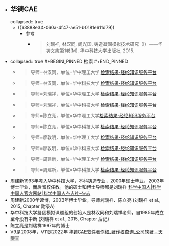 - ## 华铸CAE
  collapsed:: true
	- ((63888e34-060a-4f47-ae51-b0181e611d79))
		- 参考
			- >刘瑞祥, 林汉同, 闵光国. 铸造凝固模拟技术研究（I）——华铸文集第1卷[M]. 华中科技大学出版社, 2015.
- collapsed:: true
  #+BEGIN_PINNED
  检索
  #+END_PINNED
	- > 导师=林汉同，单位=华中理工大学 [检索结果-经纶知识服务平台](http://k.vipslib.com/asset/search?key=Q0IlM0QlRTYlOUUlOTclRTYlQjElODklRTUlOTAlOEMlNUIqJTVEVFklM0Q0&skey=NF9DQl8lMjVFNiUyNTlFJTI1OTclMjVFNiUyNUIxJTI1ODklMjVFNSUyNTkwJTI1OEM=&&rf=TyUzRCVFNSU4RCU4RSVFNCVCOCVBRCVFNyU5MCU4NiVFNSVCNyVBNSVFNSVBNCVBNyVFNSVBRCVBNg==)
	- > 导师=林汉同，单位=华中科技大学 [检索结果-经纶知识服务平台](http://k.vipslib.com/asset/search?key=Q0IlM0QlRTYlOUUlOTclRTYlQjElODklRTUlOTAlOEMlNUIqJTVEVFklM0Q0&cf=&skey=NF9DQl8lMjVFNiUyNTlFJTI1OTclMjVFNiUyNUIxJTI1ODklMjVFNSUyNTkwJTI1OEM=&&rf=TyUzRCVFNSU4RCU4RSVFNCVCOCVBRCVFNyVBNyU5MSVFNiU4QSU4MCVFNSVBNCVBNyVFNSVBRCVBNg==)
	- > 导师=刘瑞祥，单位=华中理工大学 [检索结果-经纶知识服务平台](http://k.vipslib.com/asset/search?key=Q0IlM0QlRTUlODglOTglRTclOTElOUUlRTclQTUlQTUlNUIqJTVEVFklM0Q0&skey=NF9DQl8lMjVFNSUyNTg4JTI1OTglMjVFNyUyNTkxJTI1OUUlMjVFNyUyNUE1JTI1QTU=&&rf=TyUzRCVFNSU4RCU4RSVFNCVCOCVBRCVFNyU5MCU4NiVFNSVCNyVBNSVFNSVBNCVBNyVFNSVBRCVBNg==)
	- > 导师=刘瑞祥，单位=华中科技大学 [检索结果-经纶知识服务平台](http://k.vipslib.com/asset/search?key=Q0IlM0QlRTUlODglOTglRTclOTElOUUlRTclQTUlQTUlNUIqJTVEVFklM0Q0&cf=&skey=NF9DQl8lMjVFNSUyNTg4JTI1OTglMjVFNyUyNTkxJTI1OUUlMjVFNyUyNUE1JTI1QTU=&&rf=TyUzRCVFNSU4RCU4RSVFNCVCOCVBRCVFNyVBNyU5MSVFNiU4QSU4MCVFNSVBNCVBNyVFNSVBRCVBNg==)
	- > 导师=陈立亮，单位=华中理工大学[检索结果-经纶知识服务平台](http://k.vipslib.com/asset/search?key=Q0IlM0QlRTklOTklODglRTclQUIlOEIlRTQlQkElQUUlNUIqJTVEVFklM0Q0&skey=NF9DQl8lMjVFOSUyNTk5JTI1ODglMjVFNyUyNUFCJTI1OEIlMjVFNCUyNUJBJTI1QUU=&&rf=TyUzRCVFNSU4RCU4RSVFNCVCOCVBRCVFNyU5MCU4NiVFNSVCNyVBNSVFNSVBNCVBNyVFNSVBRCVBNg==)
	- > 导师=陈立亮，单位=华中科技大学 [检索结果-经纶知识服务平台](http://k.vipslib.com/asset/search?key=Q0IlM0QlRTklOTklODglRTclQUIlOEIlRTQlQkElQUUlNUIqJTVEVFklM0Q0&cf=&skey=NF9DQl8lMjVFOSUyNTk5JTI1ODglMjVFNyUyNUFCJTI1OEIlMjVFNCUyNUJBJTI1QUU=&&rf=TyUzRCVFNSU4RCU4RSVFNCVCOCVBRCVFNyVBNyU5MSVFNiU4QSU4MCVFNSVBNCVBNyVFNSVBRCVBNg==)
	- > 导师=廖敦明，单位=华中理工大学 [检索结果-经纶知识服务平台](http://k.vipslib.com/asset/search?key=Q0IlM0QlRTUlQkIlOTYlRTYlOTUlQTYlRTYlOTglOEUlNUIqJTVEVFklM0Q0&skey=NF9DQl8lMjVFNSUyNUJCJTI1OTYlMjVFNiUyNTk1JTI1QTYlMjVFNiUyNTk4JTI1OEU=&&rf=TyUzRCVFNSU4RCU4RSVFNCVCOCVBRCVFNyU5MCU4NiVFNSVCNyVBNSVFNSVBNCVBNyVFNSVBRCVBNg==)
	- > 导师=廖敦明，单位=华中科技大学 [检索结果-经纶知识服务平台](http://k.vipslib.com/asset/search?key=Q0IlM0QlRTUlQkIlOTYlRTYlOTUlQTYlRTYlOTglOEUlNUIqJTVEVFklM0Q0&cf=&skey=NF9DQl8lMjVFNSUyNUJCJTI1OTYlMjVFNiUyNTk1JTI1QTYlMjVFNiUyNTk4JTI1OEU=&&rf=TyUzRCVFNSU4RCU4RSVFNCVCOCVBRCVFNyVBNyU5MSVFNiU4QSU4MCVFNSVBNCVBNyVFNSVBRCVBNg==)
	- > 导师=周建新，单位=华中理工大学 [检索结果-经纶知识服务平台](http://k.vipslib.com/asset/search?key=Q0IlM0QlRTUlOTElQTglRTUlQkIlQkElRTYlOTYlQjAlNUIqJTVEVFklM0Q0&skey=NF9DQl8lMjVFNSUyNTkxJTI1QTglMjVFNSUyNUJCJTI1QkElMjVFNiUyNTk2JTI1QjA=&&rf=TyUzRCVFNSU4RCU4RSVFNCVCOCVBRCVFNyU5MCU4NiVFNSVCNyVBNSVFNSVBNCVBNyVFNSVBRCVBNg==)
	- > 导师=周建新，单位=华中科技大学 [检索结果-经纶知识服务平台](http://k.vipslib.com/asset/search?key=Q0IlM0QlRTUlOTElQTglRTUlQkIlQkElRTYlOTYlQjAlNUIqJTVEVFklM0Q0&cf=&skey=NF9DQl8lMjVFNSUyNTkxJTI1QTglMjVFNSUyNUJCJTI1QkElMjVFNiUyNTk2JTI1QjA=&&rf=TyUzRCVFNSU4RCU4RSVFNCVCOCVBRCVFNyVBNyU5MSVFNiU4QSU4MCVFNSVBNCVBNyVFNSVBRCVBNg==)
- 周建新1993年考入华中科技大学，本科铸造专业，2000年硕士毕业，2003年博士毕业，而后留校任教。他的硕士和博士导师都是刘瑞祥 [科学中国人|科学中国人官方网站|科学中国人杂志社-杂志](http://www.scichi.cn/zinecontent.php?id=1026)
- 周建新2000年读博，2003年博士毕业，导师刘瑞祥、陈立亮 (刘瑞祥 et al., 2015, Chapter 附录A)
- 华中科技大学凝固模拟课题组的创始人是林汉同和刘瑞祥老师，自1985年成立至今没有中断 (刘瑞祥 et al., 2015, Chapter 后记)
- 陈立亮是刘瑞祥1997年的博士
- V9是2008年，V11是2022年 [华铸CAE软件著作权_著作权查询_公司软著 - 天眼查](https://banquan.tianyancha.com/rj/search/%E5%8D%8E%E9%93%B8CAE)
